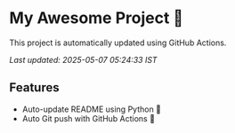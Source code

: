 # My Awesome Project 🚀

This project is automatically updated using GitHub Actions.

_Last updated: 2025-05-07 05:24:33 IST_

## Features
- Auto-update README using Python 🐍
- Auto Git push with GitHub Actions 🤖
